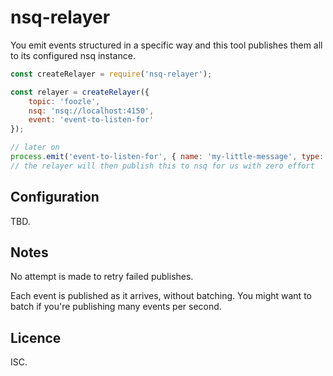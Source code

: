 # nsq-relayer

You emit events structured in a specific way and this tool publishes them all to its configured nsq instance.

```js
const createRelayer = require('nsq-relayer');

const relayer = createRelayer({
	topic: 'foozle',
	nsq: 'nsq://localhost:4150',
	event: 'event-to-listen-for'
});

// later on
process.emit('event-to-listen-for', { name: 'my-little-message', type: 'cutie-mark' });
// the relayer will then publish this to nsq for us with zero effort
```

## Configuration

TBD.

## Notes

No attempt is made to retry failed publishes.

Each event is published as it arrives, without batching. You might want to batch if you're publishing many events per second.

## Licence

ISC.
